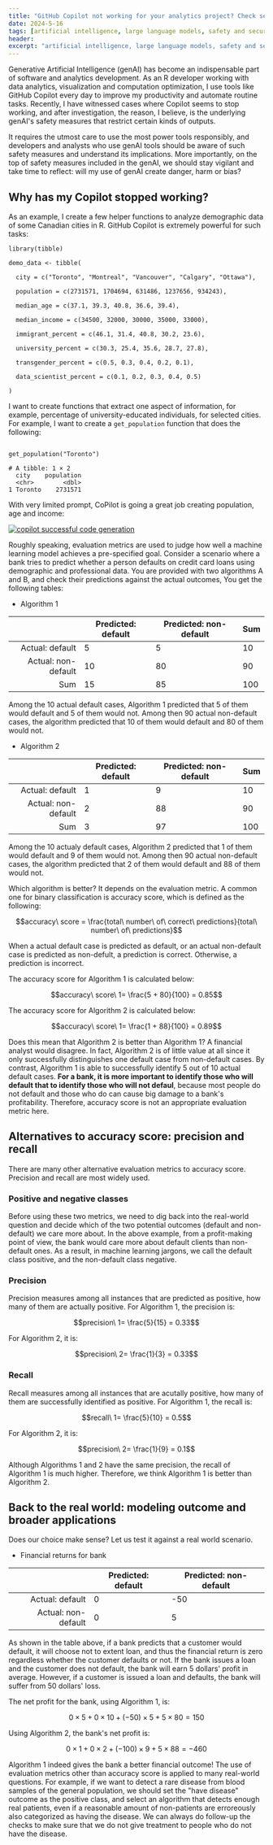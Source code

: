 ```yaml
---
title: "GitHub Copilot not working for your analytics project? Check sensitive keywords!"
date: 2024-5-16
tags: [artificial intelligence, large language models, safety and security]
header:
excerpt: "artificial intelligence, large language models, safety and security"
---
```


Generative Artificial Intelligence (genAI) has become an indispensable part of software and analytics development. As an R developer working with data analytics, visualization and computation optimization, 
I use tools like GitHub Copilot every day to improve my productivity and automate routine tasks. Recently, I have witnessed cases where Copilot seems to stop working, and after investigation, the reason, I believe, is 
the underlying genAI's safety measures that restrict certain kinds of outputs. 

It requires the utmost care to use the most power tools responsibly, and developers and analysts who use genAI tools should be aware of such safety measures and understand its implications. More importantly, on the top of safety measures included in the genAI, we should stay vigilant and take time to reflect: will my use of genAI create danger, harm or bias? 

## Why has my Copilot stopped working?

As an example, I create a few helper functions to analyze demographic data of some Canadian cities in R. GitHub Copilot is extremely powerful for such tasks: 

```{R}
library(tibble)

demo_data <- tibble(

  city = c("Toronto", "Montreal", "Vancouver", "Calgary", "Ottawa"),

  population = c(2731571, 1704694, 631486, 1237656, 934243),

  median_age = c(37.1, 39.3, 40.8, 36.6, 39.4),

  median_income = c(34500, 32000, 30000, 35000, 33000),

  immigrant_percent = c(46.1, 31.4, 40.8, 30.2, 23.6),

  university_percent = c(30.3, 25.4, 35.6, 28.7, 27.8),

  transgender_percent = c(0.5, 0.3, 0.4, 0.2, 0.1),

  data_scientist_percent = c(0.1, 0.2, 0.3, 0.4, 0.5)

)
```

I want to create functions that extract one aspect of information, for example, percentage of university-educated individuals, for selected cities. For example, I want to create a `get_population` function that does the following:

```{R}

get_population("Toronto")

# A tibble: 1 × 2
  city    population
  <chr>        <dbl>
1 Toronto    2731571

```

With very limited prompt, CoPilot is going a great job creating population, age and income:

[![copilot successful code generation](https://www.youtube.com/watch?v=4Y2ti_G-73E)](https://www.youtube.com/watch?v=4Y2ti_G-73E)

Roughly speaking, evaluation metrics are used to judge how well a machine learning model achieves a pre-specified goal. Consider a scenario where a bank tries to predict whether a person defaults on credit card loans using demographic and professional data. You are provided with two algorithms A and B, and check their predictions against the actual outcomes, You get the following tables:
  
- Algorithm 1

|                         | Predicted: default | Predicted: non-default | Sum |
  |------------------------:|--------------------|------------------------|-----|
  | Actual: default         | 5                  | 5                      | 10  |
  | Actual: non-default     | 10                 | 80                     | 90  |
  | Sum                     | 15                 | 85                     | 100 |
  
  Among the 10 actual default cases, Algorithm 1 predicted that 5 of them would default and 5 of them would not. Among then 90 actual non-default cases, the algorithm predicted that 10 of them would default and 80 of them would not.

- Algorithm 2

|                         | Predicted: default | Predicted: non-default | Sum |
  |------------------------:|--------------------|------------------------|-----|
  | Actual: default         | 1                  | 9                      | 10  |
  | Actual: non-default     | 2                  | 88                     | 90  |
  | Sum                     | 3                  | 97                     | 100 |
  
  Among the 10 actualy default cases, Algorithm 2 predicted that 1 of them would default and 9 of them would not. Among then 90 actual non-default cases, the algorithm predicted that 2 of them would default and 88 of them would not. 

Which algorithm is better? It depends on the evaluation metric. A common one for binary classification is accuracy score, which is defined as the following:
  
  $$accuracy\ score = \frac{total\ number\ of\ correct\ predictions}{total\ number\ of\ predictions}$$
  
  When a actual default case is predicted as default, or an actual non-default case is predicted as non-defult, a prediction is correct. Otherwise, a prediction is incorrect. 

The accuracy score for Algorithm 1 is calculated below:
  
  $$accuracy\ score\  1= \frac{5 + 80}{100} = 0.85$$
  
  The accuracy score for Algorithm 2 is calculated below:
  
  $$accuracy\ score\  1= \frac{1 + 88}{100} = 0.89$$
  
  Does this mean that Algorithm 2 is better than Algorithm 1? A financial analyst would disagree. In fact, Algorithm 2 is of little value at all since it only successfully distinguishes one default case from non-default cases. By contrast, Algorithm 1 is able to successfully identify 5 out of 10 actual default cases. **For a bank, it is more important to identify those who will default that to identify those who will not defaul**, because most people do not default and those who do can cause big damage to a bank's profitability. Therefore, accuracy score is not an appropriate evaluation metric here. 

## Alternatives to accuracy score: precision and recall

There are many other alternative evaluation metrics to accuracy score. Precision and recall are most widely used. 

### Positive and negative classes

Before using these two metrics, we need to dig back into the real-world question and decide which of the two potential outcomes (default and non-default) we care more about. In the above example, from a profit-making point of view, the bank would care more about default clients than non-default ones. As a result, in machine learning jargons, we call the default class positive, and the non-default class negative. 

### Precision

Precision measures among all instances that are predicted as positive, how many of them are actually positive. For Algorithm 1, the precision is:

$$precision\ 1= \frac{5}{15} = 0.33$$

For Algorithm 2, it is:

$$precision\ 2= \frac{1}{3} = 0.33$$

### Recall

Recall measures among all instances that are acutally positive, how many of them are successfully identified as positive. For Algorithm 1, the recall is:

$$recall\ 1= \frac{5}{10} = 0.5$$

For Algorithm 2, it is:

$$precision\ 2= \frac{1}{9} = 0.1$$

Although Algorithms 1 and 2 have the same precision, the recall of Algorithm 1 is much higher. Therefore, we think Algorithm 1 is better than Algorithm 2. 

## Back to the real world: modeling outcome and broader applications

Does our choice make sense? Let us test it against a real world scenario. 

- Financial returns for bank

|                         | Predicted: default | Predicted: non-default |
|------------------------:|--------------------|------------------------|
| Actual: default         | 0                  | -50                    |
| Actual: non-default     | 0                  | 5                      |

As shown in the table above, if a bank predicts that a customer would default, it will choose not to extent loan, and thus the financial return is zero regardless whether the customer defaults or not. If the bank issues a loan and the customer does not default, the bank will earn 5 dollars' profit in average. However, if a customer is issued a loan and defaults, the bank will suffer from 50 dollars' loss. 

The net profit for the bank, using Algorithm 1, is:

$$0 \times 5 + 0 \times 10 + (-50) \times 5 + 5 \times 80 = 150$$

Using Algorithm 2, the bank's net profit is:
  
  $$0 \times 1 + 0 \times 2 + (-100) \times 9 + 5 \times 88 = -460$$
  
  Algorithm 1 indeed gives the bank a better financial outcome! The use of evaluation metrics other than accuracy score is applied to many real-world questions. For example, if we want to detect a rare disease from blood samples of the general population, we should set the "have disease" outcome as the positive class, and select an algorithm that detects enough real patients, even if a reasonable amount of non-patients are erroreously also categorized as having the disease. We can always do follow-up the checks to make sure that we do not give treatment to people who do not have the disease. 